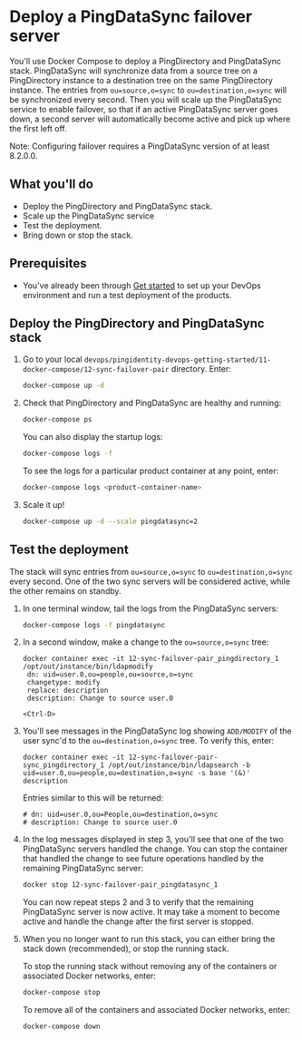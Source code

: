 # Deploy a PingDataSync failover server

You'll use Docker Compose to deploy a PingDirectory and PingDataSync stack. PingDataSync will synchronize data from a source tree on a PingDirectory instance to a destination tree on the same PingDirectory instance. The entries from `ou=source,o=sync` to `ou=destination,o=sync` will be synchronized every second. Then you will scale up the PingDataSync service to enable failover, so that if an active PingDataSync server goes down, a second server will automatically become active and pick up where the first left off.

Note: Configuring failover requires a PingDataSync version of at least 8.2.0.0.

## What you'll do

* Deploy the PingDirectory and PingDataSync stack.
* Scale up the PingDataSync service
* Test the deployment.
* Bring down or stop the stack.

## Prerequisites

* You've already been through [Get started](getStarted.md) to set up your DevOps environment and run a test deployment of the products.

## Deploy the PingDirectory and PingDataSync stack

1. Go to your local `devops/pingidentity-devops-getting-started/11-docker-compose/12-sync-failover-pair` directory. Enter:

   ```bash
   docker-compose up -d
   ```

2. Check that PingDirectory and PingDataSync are healthy and running:

   ```bash
   docker-compose ps
   ```

   You can also display the startup logs:

   ```bash
   docker-compose logs -f
   ```

   To see the logs for a particular product container at any point, enter:

   ```bash
   docker-compose logs <product-container-name>
   ```

3. Scale it up!

   ```bash
   docker-compose up -d --scale pingdatasync=2
   ```

## Test the deployment

The stack will sync entries from `ou=source,o=sync` to `ou=destination,o=sync` every second. One of the two sync servers will be considered active, while the other remains on standby.

1. In one terminal window, tail the logs from the PingDataSync servers:

   ```bash
   docker-compose logs -f pingdatasync
   ```

2. In a second window, make a change to the `ou=source,o=sync` tree:

   ```text
   docker container exec -it 12-sync-failover-pair_pingdirectory_1 /opt/out/instance/bin/ldapmodify
    dn: uid=user.0,ou=people,ou=source,o=sync
    changetype: modify
    replace: description
    description: Change to source user.0

   <Ctrl-D>
   ```

3. You'll see messages in the PingDataSync log showing `ADD/MODIFY` of the user sync'd to the `ou=destination,o=sync` tree.  To verify this, enter:

   ```text
   docker container exec -it 12-sync-failover-pair-sync_pingdirectory_1 /opt/out/instance/bin/ldapsearch -b uid=user.0,ou=people,ou=destination,o=sync -s base '(&)' description
   ```

   Entries similar to this will be returned:

   ```text
   # dn: uid=user.0,ou=People,ou=destination,o=sync
   # description: Change to source user.0
   ```

4. In the log messages displayed in step 3, you'll see that one of the two PingDataSync servers handled the change. You can stop the container that handled the change to see future operations handled by the remaining PingDataSync server:

   ```bash
   docker stop 12-sync-failover-pair_pingdatasync_1
   ```

    You can now repeat steps 2 and 3 to verify that the remaining PingDataSync server is now active. It may take a moment to become active and handle the change after the first server is stopped.

5. When you no longer want to run this stack, you can either bring the stack down (recommended), or stop the running stack.

   To stop the running stack without removing any of the containers or associated Docker networks, enter:

   ```bash
   docker-compose stop
   ```

   To remove all of the containers and associated Docker networks, enter:

   ```bash
   docker-compose down
   ```
